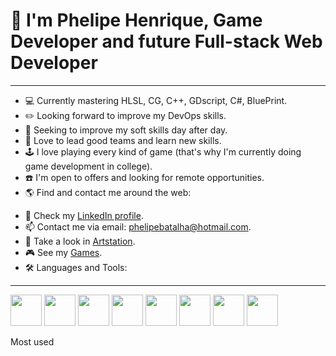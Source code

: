 <!DOCTYPE HTML>
<html lang="en">
 <head>
  <meta charset="UTF-8">
  <meta name="viewport" content="width=device-width, initial-scale=1.0">
  
   <link rel="stylesheet" href="https://cdn.jsdelivr.net/gh/devicons/devicon@v2.15.1/devicon.min.css">
   <link rel="stylesheet" type='text/css' href="https://cdn.jsdelivr.net/gh/devicons/devicon@latest/devicon.min.css" />
 </head>
 <body>  
    <h1>👋 I'm Phelipe Henrique, Game Developer and future Full-stack Web Developer </h1>

<hr />
<ul>
  <li>💻 Currently mastering HLSL, CG, C++, GDscript, C#, BluePrint.</li>
  <li>✏️ Looking forward to improve my DevOps skills.</li>
  <li>🤵 Seeking to improve my soft skills day after day.</li>
  <li>👀 Love to lead good teams and learn new skills.</li>
  <li>🕹️ I love playing every kind of game (that's why I'm currently doing game development in college).</li>
  <li>☎️ I'm open to offers and looking for remote opportunities.</li>
  <li>🌎 Find and contact me around the web:</li>
</ul>

<ul>
 <li>🔎 Check my <a href= "https://www.linkedin.com/in/phelipebatalha/">LinkedIn profile</a>.</li>
 <li>📫 Contact me via email: <a href="mailto:phelipebatalha@hotmail.com" target=”_blank”>phelipebatalha@hotmail.com</a>.</li>
 <li>🎨 Take a look in <a href="https://www.artstation.com/phelipebatalha" target=”_blank”>Artstation</a>.</li>
 <li>🎮 See my <a href="https://phelipebatalha.itch.io">Games</a>.</li>
 <li>🛠️ Languages and Tools:</li>
 
</ul>
<hr />

<p>
  <img width="50" src="https://cdn.jsdelivr.net/gh/devicons/devicon/icons/csharp/csharp-plain.svg"/>
 <img width="50" src="https://cdn.jsdelivr.net/gh/devicons/devicon@latest/icons/cplusplus/cplusplus-original.svg" />
 <img width="50" src="https://cdn.jsdelivr.net/gh/devicons/devicon@latest/icons/unity/unity-original.svg" />      
 <img width="50" src="https://cdn.jsdelivr.net/gh/devicons/devicon@latest/icons/godot/godot-original.svg" />
 <img width="50" src="https://cdn.jsdelivr.net/gh/devicons/devicon@latest/icons/unrealengine/unrealengine-original.svg" />
 <img width="50" src="https://cdn.jsdelivr.net/gh/devicons/devicon/icons/html5/html5-original-wordmark.svg" />
 <img width="50" src="https://cdn.jsdelivr.net/gh/devicons/devicon@latest/icons/javascript/javascript-original.svg" />
 <img width="50" src="https://cdn.jsdelivr.net/gh/devicons/devicon@latest/icons/php/php-original.svg" />
           
</p>

          

Most used

 </body>
</html>
